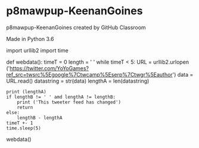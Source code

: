 # p8mawpup-KeenanGoines
p8mawpup-KeenanGoines created by GitHub Classroom

Made in Python 3.6

import urllib2 import time

def webdata(): timeT = 0 length = ' ' while timeT < 5: URL = urllib2.urlopen ('https://twitter.com/YoYoGames?ref_src=twsrc%5Egoogle%7Ctwcamp%5Eserp%7Ctwgr%5Eauthor') data = URL.read() datastring = str(data) lengthA = len(datastring)

	print (lengthA)
	if lengthB != ' ' amd lengthA != lengthB:
		print ('This tweeter feed has changed')
		return
	else:
		lengthB - lengthA
	timeT +- 1
	time.sleep(5)
webdata()
